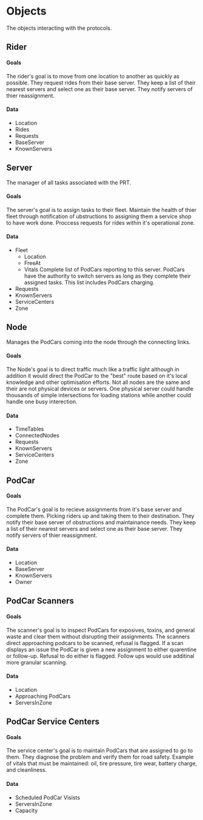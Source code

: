 Objects
==============

The objects interacting with the protocols.

## Rider

#### Goals

The rider's goal is to move from one location to another as quickly as possible. They request rides from their base server. They keep a list of their nearest servers and select one as their base server. They notify servers of thier reassignment.

#### Data

- Location
- Rides
- Requests
- BaseServer
- KnownServers

## Server

The manager of all tasks associated with the PRT.

#### Goals

The server's goal is to assign tasks to their fleet. Maintain the health of thier fleet through notification of ubstructions to assigning them a service shop to have work done. Proccess requests for rides within it's operational zone.

#### Data

- Fleet
	- Location
	- FreeAt
	- Vitals
	Complete list of PodCars reporting to this server. PodCars have the authority to switch servers as long as they complete their assigned tasks. This list includes PodCars charging.
- Requests
- KnownServers
- ServiceCenters
- Zone

## Node

Manages the PodCars coming into the node through the connecting links.

#### Goals

The Node's goal is to direct traffic much like a traffic light although in addition it would direct the PodCar to the "best" route based on it's local knowledge and other optimisation efforts. Not all nodes are the same and their are not physical devices or servers. One physical server could handle thousands of simple intersections for loading stations while another could handle one busy interection.

#### Data

- TimeTables
- ConnectedNodes
- Requests
- KnownServers
- ServiceCenters
- Zone

## PodCar

#### Goals

The PodCar's goal is to recieve assignments from it's base server and complete them. Picking riders up and taking them to their destination. They notify their base server of obstructions and maintainance needs. They keep a list of their nearest servers and select one as their base server. They notify servers of thier reassignment.

#### Data

- Location
- BaseServer
- KnownServers
- Owner

## PodCar Scanners

#### Goals

The scanner's goal is to inspect PodCars for exposives, toxins, and general waste and clear them without disrupting their assignments. The scanners direct approaching podcars to be scanned, refusal is flagged. If a scan displays an issue the PodCar is given a new assignment to either quarentine or follow-up. Refusal to do either is flagged. Follow ups would use additinal more granular scanning.

#### Data

- Location
- Approaching PodCars
- ServersInZone

## PodCar Service Centers

#### Goals

The service center's goal is to maintain PodCars that are assigned to go to them. They diagnose the problem and verify them for road safety. Example of vitals that must be maintained: oil, tire pressure, tire wear, battery charge, and cleanliness.

#### Data

- Scheduled PodCar Visists
- ServersInZone
- Capacity
